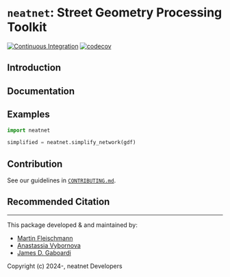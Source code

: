 # `neatnet`: Street Geometry Processing Toolkit

[![Continuous Integration](https://github.com/uscuni/neatnet/actions/workflows/testing.yml/badge.svg)](https://github.com/uscuni/neatnet/actions/workflows/testing.yml) [![codecov](https://codecov.io/gh/uscuni/neatnet/graph/badge.svg?token=GFISMU0WPS)](https://codecov.io/gh/uscuni/neatnet)

## Introduction

## Documentation

## Examples

```py
import neatnet

simplified = neatnet.simplify_network(gdf)
```

## Contribution

See our guidelines in [`CONTRIBUTING.md`](https://github.com/uscuni/neatnet/blob/main/CONTRIBUTING.md).

## Recommended Citation

---------------------------------------

This package developed & and maintained by:
* [Martin Fleischmann](https://github.com/martinfleis)
* [Anastassia Vybornova](https://github.com/anastassiavybornova)
* [James D. Gaboardi](https://github.com/jGaboardi)

Copyright (c) 2024-, neatnet Developers
